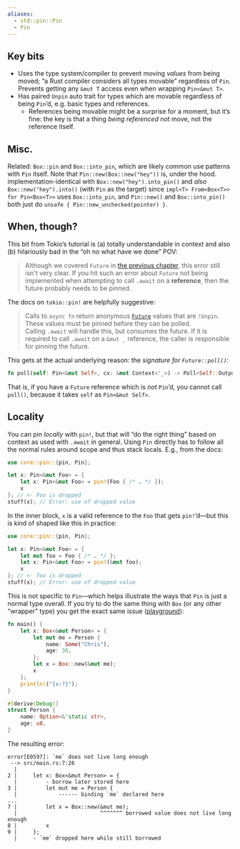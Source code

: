 ```yaml
---
aliases:
  - std::pin::Pin
  - Pin
---
```

## Key bits

- Uses the type system/compiler to prevent moving *values* from being moved; “a Rust compiler considers all types movable” regardless of `Pin`. Prevents getting any `&mut T` access even when wrapping `Pin<&mut T>`.
- Has paired `Unpin` auto trait for types which are movable regardless of being `Pin`’d, e.g. basic types and references.
    - References being movable might be a surprise for a moment, but it’s fine: the key is that a thing *being referenced* not move, not the reference itself.

## Misc.

Related: `Box::pin` and `Box::into_pin`, which are likely common use patterns with `Pin` itself. Note that `Pin::new(Box::new("hey"))` is, under the hood. implementation-identical with `Box::new("hey").into_pin()` and *also* `Box::new("hey").into()` (with `Pin` as the target) since `impl<T> From<Box<T>> for Pin<Box<T>>` uses `Box::into_pin`, and `Pin::new()` and `Box::into_pin()` both just do `unsafe { Pin::new_unchecked(pointer) }`.

## When, though?

This bit from Tokio’s tutorial is (a) totally understandable in context and also (b) hilariously bad in the “oh no what have we done” POV:

> Although we covered `Future` in [the previous chapter](https://tokio.rs/tokio/tutorial/async), this error still isn't very clear. If you hit such an error about `Future` not being implemented when attempting to call `.await` on a **reference**, then the future probably needs to be pinned.

The docs on `tokio::pin!` are helpfully suggestive:

> Calls to `async fn` return anonymous [`Future`](https://doc.rust-lang.org/nightly/core/future/future/trait.Future.html "trait core::future::future::Future") values that are `!Unpin`. These values must be pinned before they can be polled. Calling `.await` will handle this, but consumes the future. If it is required to call `.await` on a `&mut _` reference, the caller is responsible for pinning the future.

This gets at the actual underlying reason: the *signature for `Future::poll()`*:

```rust
fn poll(self: Pin<&mut Self>, cx: &mut Context<'_>) -> Poll<Self::Output>
```

That is, if you have a `Future` reference which is *not* `Pin`’d, you cannot call `poll()`, because it takes `self` as `Pin<&mut Self>`.

## Locality

You can pin *locally* with `pin!`, but that will “do the right thing” based on context as used with `.await` in general. Using `Pin` directly has to follow all the normal rules around scope and thus stack locals. E.g., from the docs:

```rust
use core::pin::{pin, Pin};

let x: Pin<&mut Foo> = {
    let x: Pin<&mut Foo> = pin!(Foo { /* … */ });
    x
}; // <- Foo is dropped
stuff(x); // Error: use of dropped value
```

In the inner block, `x` is a valid reference to the `Foo` that gets `pin!`’d—but this is kind of shaped like this in practice:

```rust
use core::pin::{pin, Pin};

let x: Pin<&mut Foo> = {
    let mut foo = Foo { /* … */ };
    let x: Pin<&mut Foo> = pin!(&mut foo);
    x
}; // <- foo is dropped
stuff(x); // Error: use of dropped value
```

This is not specific to `Pin`—which helps illustrate the ways that `Pin` is just a normal type overall. If you try to do the same thing with `Box` (or any other “wrapper” type) you get the exact same issue ([playground](https://play.rust-lang.org/?version=stable&mode=debug&edition=2021&gist=67370f843c3d1f79b49c1896c6cb5ef7)):

```rust
fn main() {
    let x: Box<&mut Person> = {
        let mut me = Person {
            name: Some("Chris"),
            age: 36,
        };
        let x = Box::new(&mut me);
        x
    };
    println!("{x:?}");
}

#[derive(Debug)]
struct Person {
    name: Option<&'static str>,
    age: u8,
}
```

The resulting error:

```
error[E0597]: `me` does not live long enough
 --> src/main.rs:7:26
  |
2 |     let x: Box<&mut Person> = {
  |         - borrow later stored here
3 |         let mut me = Person {
  |             ------ binding `me` declared here
...
7 |         let x = Box::new(&mut me);
  |                          ^^^^^^^ borrowed value does not live long enough
8 |         x
9 |     };
  |     - `me` dropped here while still borrowed
```